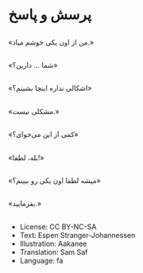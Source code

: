 # پرسش و پاسخ

##
«من از اون یکی خوشم میاد.»

##
«شما … دارین؟»

##
«اشکالی نداره اینجا بشینم؟»

##
«مشکلی نیست.»

##
«کمی از این می‌خوای؟»

##
«بله، لطفا!»

##
«میشه لطفا اون یکی رو ببینم؟»

##
«بفرمایید.»

##
* License: CC BY-NC-SA
* Text: Espen Stranger-Johannessen
* Illustration: Aakanee
* Translation: Sam Saf
* Language: fa
